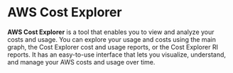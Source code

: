 # AWS Cost Explorer

**AWS Cost Explorer** is a tool that enables you to view and analyze your costs and usage. You can explore your usage and costs using the main graph, the Cost Explorer cost and usage reports, or the Cost Explorer RI reports. It has an easy-to-use interface that lets you visualize, understand, and manage your AWS costs and usage over time.
